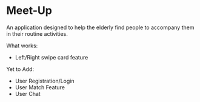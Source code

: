 # Meet-Up
An application designed to help the elderly find people to accompany them in their routine activities.

What works:
- Left/Right swipe card feature

Yet to Add:
- User Registration/Login
- User Match Feature
- User Chat
